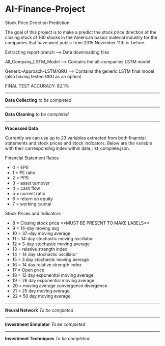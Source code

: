 # AI-Finance-Project
Stock Price Direction Prediction

The goal of this project is to make a predict the stock price direction of the closing stock of 160 stocks in the American basics material industry for the companies that have went public from 2015 November 11th or before.

Extracting report branch --> Data downloading files

All_Company_LSTM_Model --> Contains the all-companies LSTM model

Generic-Approach-LSTM/GRU --> Contains the generic LSTM final model (also having tested GRU as an option)

FINAL TEST ACCURACY: 82.1%

---
**Data Collecting**
*to be completed*

---
**Data Cleaning**
*to be completed*

---
**Processed Data**

Currently we can use up to 23 variables extracted from both financial statements and stock prices and stock indicators. Below are the variable with their corresponding index within data_list_complete.json.  

Financial Statement Ratios  
<ul>
    <li>0 = EPS  </li>
    <li>1 = PE ratio  </li>
    <li>2 = PPS  </li>
    <li>3 = asset turnover  </li>
    <li>4 = cash flow  </li>
    <li>5 = current ratio  </li>
    <li>6 = return on equity  </li> 
    <li>7 = working capital  </li>
</ul>
Stock Prices and Indicators  

<ul>
    <li>8 = Closing stock price       **MUST BE PRESENT TO MAKE LABELS** </li> 
    <li>9 = 14-day moving avg  </li>
    <li>10 = 37-day moving average  </li>
    <li>11 = 14-day stochastic moving oscillator  </li>
    <li>12 = 3-day stochastic moving average  </li>
    <li>13 = relative strength index  </li>
    <li>14 = 14 day stochastic oscillator  </li>
    <li>15 = 3 day stochastic moving average  </li>
    <li>16 = 14 day relative strength index  </li>
    <li>17 = Open price  </li>
    <li>18 = 12 day exponential moving average  </li>
    <li>19 = 26 day exponential moving average  </li>
    <li>20 = moving average convergence divergence  </li>
    <li>21 = 25 day moving average  </li>
    <li>22 = 50 day moving average  </li>
</ul>

---
**Neural Network**
*To be completed*

---
**Investment Simulator**
*To be completed*

---
**Investment Techniques**
*To be completed*
